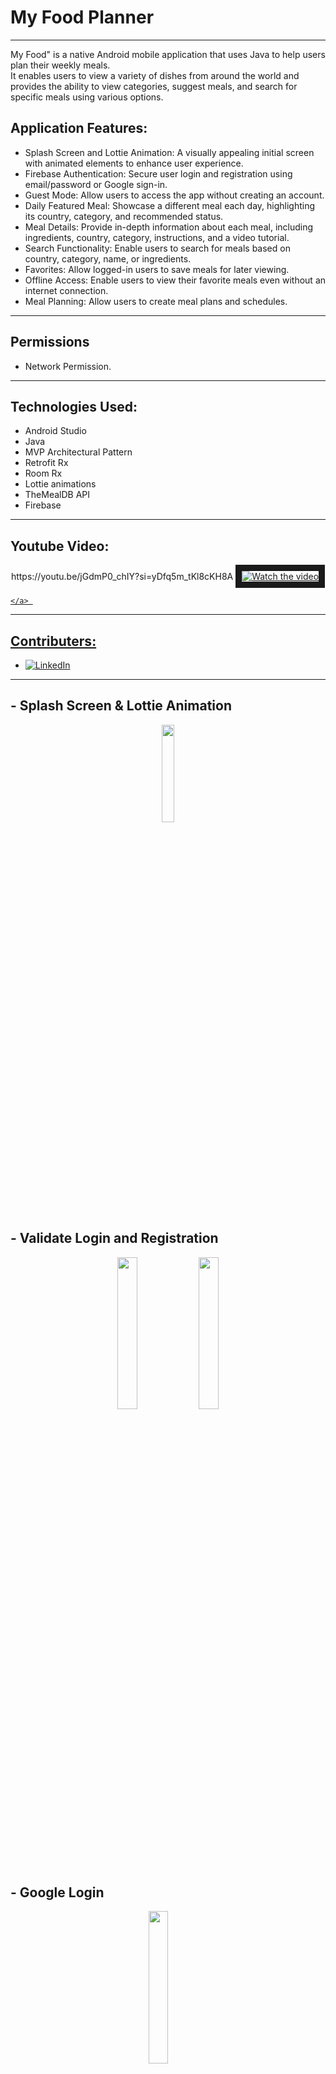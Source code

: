 # My Food Planner

--------------
My Food" is a native Android mobile application that uses Java to help users plan their weekly meals. 
<br>It enables users to view a variety of dishes from around the world and provides the ability to view categories, suggest meals, and search for specific meals using various options.

Application Features:
--------------------
* Splash Screen and Lottie Animation: A visually appealing initial screen with animated elements to enhance user experience.
* Firebase Authentication: Secure user login and registration using email/password or Google sign-in.
* Guest Mode: Allow users to access the app without creating an account.
* Daily Featured Meal: Showcase a different meal each day, highlighting its country, category, and recommended status.
* Meal Details: Provide in-depth information about each meal, including ingredients, country, category, instructions, and a video tutorial.
* Search Functionality: Enable users to search for meals based on country, category, name, or ingredients.
* Favorites: Allow logged-in users to save meals for later viewing.
* Offline Access: Enable users to view their favorite meals even without an internet connection.
* Meal Planning: Allow users to create meal plans and schedules.
<hr>
<h2>Permissions</h2>

- Network Permission.

<hr>
<h2>Technologies Used:</h2>

* Android Studio
* Java
* MVP Architectural Pattern
* Retrofit Rx
* Room Rx
* Lottie animations
* TheMealDB API
* Firebase

<hr>
<h2>Youtube Video:</h2>
<p align="center">
        https://youtu.be/jGdmP0_chIY?si=yDfq5m_tKl8cKH8A
    <a href="https://youtu.be/jGdmP0_chIY?si=yDfq5m_tKl8cKH8A" target="_blank">
        <img src="https://github.com/user-attachments/assets/679b4274-956e-49c5-932c-93aaf055f0f2" alt="Watch the video" border="10" />

    </a> 
</p>

<hr>
<h2>Contributers:</h2>


- <a href="https://www.linkedin.com/in/ahmed-eid-6b3414213/"><img alt="LinkedIn" src="https://img.shields.io/badge/LinkedIn-Ahmed%20Eid-blue?style=flat-square&logo=linkedin"></a>

<hr>
<h2>- Splash Screen & Lottie Animation </h2>
<p align="center">
        
<img src= "https://github.com/user-attachments/assets/3bf47f3f-7dab-4ef6-8c7f-25f9331c3d83" width = "20%">
  
</p>

<h2>- Validate Login and Registration</h2>

<p align="center">
        <img src = "https://github.com/user-attachments/assets/e47b4bea-5131-43ef-a5eb-ff054b8df3a0" width = "25%">
        <img src= "https://github.com/user-attachments/assets/641c2bb9-2281-43f8-9792-3737b5597f64" width = "25%">


</p>

<h2>- Google Login</h2>
<p align="center">
<img src= "https://github.com/user-attachments/assets/25b1aed0-4e59-4c17-8a89-2b925633ce20" width = "25%">
  &nbsp; &nbsp; &nbsp; &nbsp;

</p>

<h2>- Home Screen (Daily Inspiration)</h2>
<p align="center">
<img src= "https://github.com/user-attachments/assets/629c7212-9cf9-46ec-b6af-aa74bf467c14" width = "20%">

<h2> - Search by Specific Area, Category or Ingredient</h2>
<p align="center">

<img src="https://github.com/user-attachments/assets/61aed560-5fcf-4d25-81fe-7462a3eb64d5" width="20%">
  &nbsp; &nbsp;
</p>

<h2>- Use the Search Bar to Filter the Results</h2>
<p align="center">
<img src= "https://github.com/user-attachments/assets/b77d6aa7-1d0c-49ea-98e8-4f82846f72e9" width = "20%">
<img src= "https://github.com/user-attachments/assets/a25223c0-7ef6-4fd3-adef-717ebc4169ef" width = "20%">
<img src= "https://github.com/user-attachments/assets/2cc5392b-0681-48a5-af84-dcd0a5cd5679" width = "20%">
<img src= "https://github.com/user-attachments/assets/3de2d2fd-fc52-47cd-a271-246374a56bf4" width = "20%">        
</p>


<h2>- Meal Details</h2>
<p align="center">
<img src= "https://github.com/user-attachments/assets/b5a868a6-3310-4094-9ffc-66c96cb28f8a" width = "20%">
        <img src= "https://github.com/user-attachments/assets/e96a1a38-8eb5-43c0-a087-9f67b280a442" width = "25%">
</p>

<h2>- Favorite Meal</h2>
<p align="center">
        <img src= "https://github.com/user-attachments/assets/bc434b1e-06f4-46f7-852f-9c8dbc057824" width = "20%">
        <img src= "https://github.com/user-attachments/assets/8a93bdda-34c1-498b-8b89-a5f845b48b2f" width = "20%">
</p>

<h2> - Add to Calender</h2>
<p align="center">
<img src= "https://github.com/user-attachments/assets/92f0efe6-06e8-41dd-9adf-cdd505ac6a00" width = "20%">
</p>
<hr>
